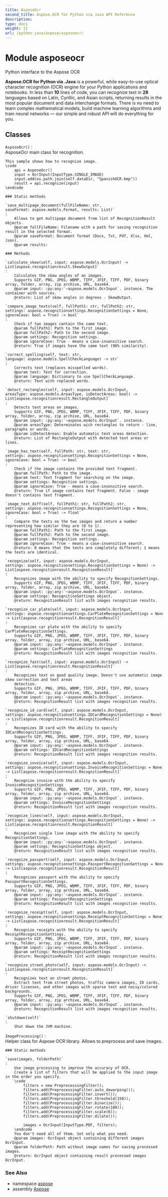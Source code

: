 ```yaml
---
title: AsposeOcr
second_title: Aspose.OCR for Python via Java API Reference
description: 
type: docs
weight: 11
url: /python-java/aspose/asposeocr/
---
```



Module asposeocr
================
Python interface to the Aspose OCR

**Aspose.OCR for Python via .Java** is a powerful,
while easy-to-use optical character recognition (OCR)
 engine for your Python applications and notebooks.
In less than **10** lines of code, you can recognize
text in **28** languages based on Latin, Cyrillic,
and Asian scripts, returning results in the most popular
document and data interchange formats.
There is no need to learn complex mathematical models,
build machine learning algorithms and train neural
networks — our simple and robust API will do everything for you.

Classes
-------

`AsposeOcr()`
:   
    AsposeOcr main class for recognition.
    
    This sample shows how to recognize image.
    \code
        api = AsposeOcr()
        input = OcrInput(InputType.SINGLE_IMAGE)
        input.add(os.path.join(self.dataDir, "SpanishOCR.bmp"))
        result = api.recognize(input)
    \endcode

    ### Static methods

    `save_multipage_document(fullFileName: str, saveFormat: aspose.models.Format, results: List)`
    :   
        Allows to get multipage document from list of RecognitionResult objects.
        @param fullFileName: Filename with a path for saving recognition result in the selected format.
        @param saveFormat: Document format (Docx, Txt, Pdf, Xlsx, Xml, Json).
        @param results:

    ### Methods

    `calculate_skew(self, input: aspose.models.OcrInput) ‑> List[aspose.recognitionresult.SkewOutput]`
    :   
        Calculates the skew angles of an images.
        Supports GIF, PNG, JPEG, WBMP, TIFF, JFIF, TIFF, PDF, binary array, folder, array, zip archive, URL, base64.
        @param input: :py:any:`~aspose.models.OcrInput`. instance. The container with sources.
        @return: List of skew angles in degrees - SkewOutput.

    `compare_image_texts(self, fullPath1: str, fullPath2: str, settings: aspose.recognitionsettings.RecognitionSettings = None, ignoreCase: bool = True) ‑> bool`
    :   
        Check if two images contain the same text.
        @param fullPath1: Path to the first image.
        @param fullPath2: Path to the second image.
        @param settings: Recognition settings.
        @param ignoreCase: True - means a case-insensitive search.
        @return: True if images have the same text (90% similarity).

    `correct_spelling(self, text: str, language: aspose.models.SpellCheckLanguage) ‑> str`
    :   
        Corrects text (replaces misspelled words).
        @param text: Text for correction.
        @param language: Dictionary to use SpellCheckLanguage.
        @return: Text with replaced words.

    `detect_rectangles(self, input: aspose.models.OcrInput, areasType: aspose.models.AreasType, isDetectAreas: bool) ‑> List[aspose.recognitionresult.RectangleOutput]`
    :   
        Detects text areas on images.
        Supports GIF, PNG, JPEG, WBMP, TIFF, JFIF, TIFF, PDF, binary array, folder, array, zip archive, URL, base64.
        @param input: :py:any:`~aspose.models.OcrInput`. instance.
        @param areasType: Determinates wich rectangles to return - line, paragraphs or words.
        @param isDetectAreas: Enable automatic text areas detection.
        @return: List of RectangleOutput with detected text areas or lines.

    `image_has_text(self, fullPath: str, text: str, settings: aspose.recognitionsettings.RecognitionSettings = None, ignoreCase: bool = True) ‑> bool`
    :   
        Check if the image contains the provided text fragment.
        @param fullPath: Path to the image.
        @param text: Text fragment for searching on the image.
        @param settings: Recognition settings.
        @param ignoreCase: True - means a case-insensitive search.
        @return: True if image contains text fragment. False - image doesn't contains text fragment.

    `image_text_diff(self, fullPath1: str, fullPath2: str, settings: aspose.recognitionsettings.RecognitionSettings = None, ignoreCase: bool = True) ‑> float`
    :   
        Compare the texts on the two images and return a number representing how similar they are (0 to 1).
        @param fullPath1: Path to the first image.
        @param fullPath2: Path to the second image.
        @param settings: Recognition settings.
        @param ignoreCase: True - means a case-insensitive search.
        @return: 0 means that the texts are completely different; 1 means the texts are identical.

    `recognize(self, input: aspose.models.OcrInput, settings: aspose.recognitionsettings.RecognitionSettings = None) ‑> List[aspose.recognitionresult.RecognitionResult]`
    :   
        Recognizes image with the ability to specify RecognitionSettings.
        Supports GIF, PNG, JPEG, WBMP, TIFF, JFIF, TIFF, PDF, binary array, folder, array, zip archive, URL, base64.
        @param input: :py:any:`~aspose.models.OcrInput`. instance.
        @param settings: RecognitionSettings object.
        @return: RecognitionResult list with images recognition results.

    `recognize_car_plate(self, input: aspose.models.OcrInput, settings: aspose.recognitionsettings.CarPlateRecognitionSettings = None) ‑> List[aspose.recognitionresult.RecognitionResult]`
    :   
        Recognizes car plate with the ability to specify CarPlateRecognitionSettings.
        Supports GIF, PNG, JPEG, WBMP, TIFF, JFIF, TIFF, PDF, binary array, folder, array, zip archive, URL, base64.
        @param input: :py:any:`~aspose.models.OcrInput`. instance.
        @param settings: CarPlateRecognitionSettings
        @return: RecognitionResult list with images recognition results.

    `recognize_fast(self, input: aspose.models.OcrInput) ‑> List[aspose.recognitionresult.RecognitionResult]`
    :   
        Recognizes text on good quality image. Doesn't use automatic image skew correction and text areas
        detection.
        Supports GIF, PNG, JPEG, WBMP, TIFF, JFIF, TIFF, PDF, binary array, folder, array, zip archive, URL, base64.
        @param input: :py:any:`~aspose.models.OcrInput`. instance.
        @return: RecognitionResult list with images recognition results.

    `recognize_id_card(self, input: aspose.models.OcrInput, settings: aspose.recognitionsettings.IDCardRecognitionSettings = None) ‑> List[aspose.recognitionresult.RecognitionResult]`
    :   
        Recognizes ID card with the ability to specify IDCardRecognitionSettings.
        Supports GIF, PNG, JPEG, WBMP, TIFF, JFIF, TIFF, PDF, binary array, folder, array, zip archive, URL, base64.
        @param input: :py:any:`~aspose.models.OcrInput`. instance.
        @param settings: IDCardRecognitionSettings
        @return: RecognitionResult list with images recognition results.

    `recognize_invoice(self, input: aspose.models.OcrInput, settings: aspose.recognitionsettings.InvoiceRecognitionSettings = None) ‑> List[aspose.recognitionresult.RecognitionResult]`
    :   
        Recognize invoice with the ability to specify InvoiceRecognitionSettings
        Supports GIF, PNG, JPEG, WBMP, TIFF, JFIF, TIFF, PDF, binary array, folder, array, zip archive, URL, base64.
        @param input: :py:any:`~aspose.models.OcrInput`. instance.
        @param settings: InvoiceRecognitionSettings
        @return: RecognitionResult list with images recognition results.

    `recognize_lines(self, input: aspose.models.OcrInput, settings: aspose.recognitionsettings.RecognitionSettings = None) ‑> List[aspose.recognitionresult.RecognitionResult]`
    :   
        Recognizes single line image with the ability to specify RecognitionSettings.
        @param input: :py:any:`~aspose.models.OcrInput`. instance.
        @param settings: RecognitionSettings object.
        @return: RecognitionResult list with images recognition results.

    `recognize_passport(self, input: aspose.models.OcrInput, settings: aspose.recognitionsettings.PassportRecognitionSettings = None) ‑> List[aspose.recognitionresult.RecognitionResult]`
    :   
        Recognizes passport with the ability to specify PassportRecognitionSettings.
        Supports GIF, PNG, JPEG, WBMP, TIFF, JFIF, TIFF, PDF, binary array, folder, array, zip archive, URL, base64.
        @param input: :py:any:`~aspose.models.OcrInput`. instance.
        @param settings: PassportRecognitionSettings
        @return: RecognitionResult list with images recognition results.

    `recognize_receipt(self, input: aspose.models.OcrInput, settings: aspose.recognitionsettings.ReceiptRecognitionSettings = None) ‑> List[aspose.recognitionresult.RecognitionResult]`
    :   
        Recognize receipts with the ability to specify ReceiptRecognitionSettings.
        Supports GIF, PNG, JPEG, WBMP, TIFF, JFIF, TIFF, PDF, binary array, folder, array, zip archive, URL, base64.
        @param input: :py:any:`~aspose.models.OcrInput`. instance.
        @param settings: ReceiptRecognitionSettings
        @return: RecognitionResult list with images recognition results.

    `recognize_street_photo(self, input: aspose.models.OcrInput) ‑> List[aspose.recognitionresult.RecognitionResult]`
    :   
        Recognizes text on street photos.
        Extract text from street photos, traffic camera images, ID cards, driver licenses, and other images with sparse text and noisy/colored backgrounds.
        Supports GIF, PNG, JPEG, WBMP, TIFF, JFIF, TIFF, PDF, binary array, folder, array, zip archive, URL, base64.
        @param input: :py:any:`~aspose.models.OcrInput`. instance.
        @return: RecognitionResult list with images recognition results.

    `shutdown(self)`
    :   
        Shut down the JVM machine.

`ImageProcessing()`
:   
    Helper class for Aspose OCR library. Allows to preprocess and save images.

    ### Static methods

    `save(images, folderPath)`
    :   
        Use image processing to improve the accuracy of OCR.
        Create a list of filters that will be applied to the input image in the order you specify.
        \code
            filters = new PreprocessingFilter();
            filters.add(PreprocessingFilter.auto_dewarping());
            filters.add(PreprocessingFilter.invert());
            filters.add(PreprocessingFilter.threshold(150));
            filters.add(PreprocessingFilter.binarize());
            filters.add(PreprocessingFilter.rotate(180));
            filters.add(PreprocessingFilter.scale(6));
            filters.add(PreprocessingFilter.dilate());
        
            images = OcrInput(InputType.PDF, filters);
        \endcode
        You don't need all of them. Set only what you need.
        @param images: OcrInput object containing different images OcrInput.
        @param folderPath: Path without image names for saving processed images.
        @return: OcrInput object containing result processed images OcrInput.


### See Also

* namespace [aspose](/ocr/python-java/aspose/)
* assembly [Aspose](/ocr/python-java/)